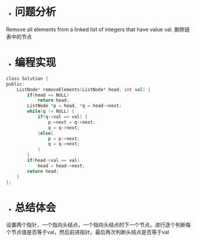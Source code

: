 * # 问题分析
Remove all elements from a linked list of integers that have value val.
删除链表中的节点
* # 编程实现
```c
class Solution {
public:
    ListNode* removeElements(ListNode* head, int val) {
        if(head == NULL) 
            return head;
        ListNode *p = head, *q = head->next;
        while(q != NULL) {
            if(q->val == val) {
                p->next = q->next;
                q = q->next;
            }else{
                p = p->next;
                q = q->next;
            }
        }
        if(head->val == val) 
            head = head->next;
        return head;
    }
};
```
* # 总结体会
设置两个指针，一个指向头结点，一个指向头结点的下一个节点。进行逐个判断每个节点值是否等于val，然后前进指针。最后再次判断头结点是否等于val
